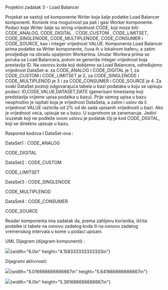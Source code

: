 Projektni zadatak 3 - Load Balancer

Projekat se sastoji od komponente Writer koja šalje podatke Load
Balancer komponenti. Korisnik ima mogućnost pa pali i gasi Worker
komponente. Podaci koje Writer šalje su string vrijednost CODE, koji
moze biti: CODE_ANALOG, CODE_DIGITAL , CODE_CUSTOM , CODE_LIMITSET,
CODE_SINGLENODE, CODE_MULTIPLENODE, CODE_CONSUMER i CODE_SOURCE, kao i
integer vrijednost VALUE. Komponenta Load Balancer prima podatke sa
Writer komponente, čuva ih u lokalnom baferu, a zatim prosljeđuje na
obradu upaljenim Workerima. Unutar Workera prima se poruka sa Load
Balancera, potom se generiše integer vrijednost koja prestavlja ID. Na
osnovu koda koji dobijemo sa Load Balancera, određujemo vrijednost
DataSet-a: za CODE_ANALOG i CODE_DIGITAL je 1, za CODE_CUSTOM i
CODE_LIMITSET je 2, za CODE_SINGLENODE i CODE_MULTIPLENOD je 3 i za
CODE_CONSUMER i CODE_SOURCE je 4. Za svaki DataSet postoji odgovarajuća
tabela u bazi podataka u koju se upisuju podaci:
ID,CODE,VALUE,DATASET,DATE (generisani timestamp koji predstavlja
vrijeme upisa podatka u bazu). Prije samog upisa u bazu neophodno je
ispitati koja je vrijednost DataSeta, a zatim i uslov da li vrijednost
VALUE razlicita od 2% od do sada upisanih vrijednosti u bazi. Ako je
vrijednost veća, upisuje se u bazu. U suprotnom se zanemaruje. Jedini
izuzetak koji ne podleže ovom uslovu je podatak čiji je kod
CODE_DIGITAL, koji se direktno upisuje u bazu.

Raspored kodova I DataSet-ova :

DataSet1 : CODE_ANALOG

CODE_DIGITAL

DataSet2 : CODE_CUSTOM

CODE_LIMITSET

DataSet3 : CODE_SINGLENODE

CODE_MULTIPLENOD

DataSet4 : CODE_CONSUMER

CODE_SOURCE

Reader komponenta ima zadatak da, prema zahtjevu korisnika, iščita
podatke iz tabele na osnovu zadatog koda ili na osnovu zadatog
vremenskog intervala u kome u podaci upisani.

UML Dijagram (dijagram komponenti) :

![](vertopal_7fcf7a8e5a5d4b349215d8a4813dad6e/media/image1.wmf){width="6.0in"
height="4.158333333333333in"}

Dijagrami aktivnosti:

![](vertopal_7fcf7a8e5a5d4b349215d8a4813dad6e/media/image2.wmf){width="5.016666666666667in"
height="5.641666666666667in"}

![](vertopal_7fcf7a8e5a5d4b349215d8a4813dad6e/media/image3.wmf){width="6.0in"
height="5.391666666666667in"}
